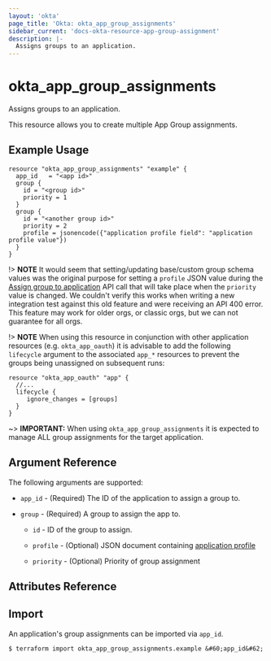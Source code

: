 ```yaml
---
layout: 'okta'
page_title: 'Okta: okta_app_group_assignments'
sidebar_current: 'docs-okta-resource-app-group-assignment'
description: |-
  Assigns groups to an application.
---
```


# okta_app_group_assignments

Assigns groups to an application.

This resource allows you to create multiple App Group assignments.

## Example Usage

```hcl
resource "okta_app_group_assignments" "example" {
  app_id   = "<app id>"
  group {
    id = "<group id>"
    priority = 1
  }
  group {
    id = "<another group id>"
    priority = 2
    profile = jsonencode({"application profile field": "application profile value"})
  }
}

```

!> **NOTE** It would seem that setting/updating base/custom group schema values
was the original purpose for setting a `profile` JSON value during the [Assign
group to
application](https://developer.okta.com/docs/reference/api/apps/#assign-group-to-application)
API call that will take place when the `priority` value is changed. We couldn't
verify this works when writing a new integration test against this old feature
and were receiving an API 400 error. This feature may work for older orgs, or
classic orgs, but we can not guarantee for all orgs.

!> **NOTE** When using this resource in conjunction with other application
resources (e.g. `okta_app_oauth`) it is advisable to add the following
`lifecycle` argument to the associated `app_*` resources to prevent the groups
being unassigned on subsequent runs:

```hcl
resource "okta_app_oauth" "app" {
  //...
  lifecycle {
     ignore_changes = [groups]
  }
}
```

~> **IMPORTANT:** When using `okta_app_group_assignments` it is expected to manage ALL group assignments for the target application.

## Argument Reference

The following arguments are supported:

- `app_id` - (Required) The ID of the application to assign a group to.

- `group` - (Required) A group to assign the app to.

    - `id` - ID of the group to assign.

    - `profile` - (Optional) JSON document containing [application profile](https://developer.okta.com/docs/reference/api/apps/#profile-object)

    - `priority` - (Optional) Priority of group assignment



## Attributes Reference


## Import

An application's group assignments can be imported via `app_id`.

```
$ terraform import okta_app_group_assignments.example &#60;app_id&#62;
```
